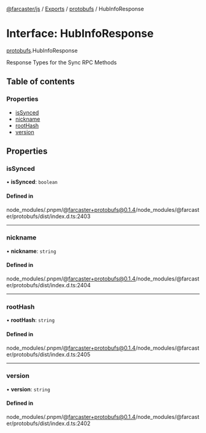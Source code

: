 [@farcaster/js](../README.md) / [Exports](../modules.md) / [protobufs](../modules/protobufs.md) / HubInfoResponse

# Interface: HubInfoResponse

[protobufs](../modules/protobufs.md).HubInfoResponse

Response Types for the Sync RPC Methods

## Table of contents

### Properties

- [isSynced](protobufs.HubInfoResponse.md#issynced)
- [nickname](protobufs.HubInfoResponse.md#nickname)
- [rootHash](protobufs.HubInfoResponse.md#roothash)
- [version](protobufs.HubInfoResponse.md#version)

## Properties

### isSynced

• **isSynced**: `boolean`

#### Defined in

node_modules/.pnpm/@farcaster+protobufs@0.1.4/node_modules/@farcaster/protobufs/dist/index.d.ts:2403

___

### nickname

• **nickname**: `string`

#### Defined in

node_modules/.pnpm/@farcaster+protobufs@0.1.4/node_modules/@farcaster/protobufs/dist/index.d.ts:2404

___

### rootHash

• **rootHash**: `string`

#### Defined in

node_modules/.pnpm/@farcaster+protobufs@0.1.4/node_modules/@farcaster/protobufs/dist/index.d.ts:2405

___

### version

• **version**: `string`

#### Defined in

node_modules/.pnpm/@farcaster+protobufs@0.1.4/node_modules/@farcaster/protobufs/dist/index.d.ts:2402
